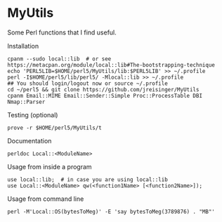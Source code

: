 MyUtils
=======

Some Perl functions that I find useful.

Installation

    cpanm --sudo local::lib  # or see https://metacpan.org/module/local::lib#The-bootstrapping-technique
    echo 'PERL5LIB=$HOME/perl5/MyUtils/lib:$PERL5LIB' >> ~/.profile
    perl -I$HOME/perl5/lib/perl5/ -Mlocal::lib >> ~/.profile
    ## You should login/logout now or source ~/.profile
    cd ~/perl5 && git clone https://github.com/jreisinger/MyUtils
    cpanm Email::MIME Email::Sender::Simple Proc::ProcessTable DBI Nmap::Parser

Testing (optional)

    prove -r $HOME/perl5/MyUtils/t

Documentation

    perldoc Local::<ModuleName>

Usage from inside a program

    use local::lib;  # in case you are using local::lib
    use Local::<ModuleName> qw(<function1Name> [<function2Name>]);

Usage from command line

    perl -M'Local::OS(bytesToMeg)' -E 'say bytesToMeg(3789876) . "MB"'
